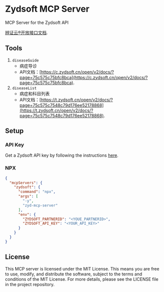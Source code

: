 # Zydsoft MCP Server

MCP Server for the Zydsoft API

[辨证云®开放接口文档](https://c.zydsoft.cn/open/v2/docs/).

## Tools

1. `diseaseGuide`
    - 病症导诊
    - API文档：[https://c.zydsoft.cn/open/v2/docs/?page=75c575c75bfc8bca](https://c.zydsoft.cn/open/v2/docs/?page=75c575c75bfc8bca).
2. `diseaseList`
    - 病症和科目列表
    - API文档：[https://t.zydsoft.cn/open/v2/docs/?page=75c575c7548c79d176ee52178868](https://t.zydsoft.cn/open/v2/docs/?page=75c575c7548c79d176ee52178868).

## Setup

### API Key
Get a Zydsoft API key by following the instructions [here](https://c.zydsoft.cn/partner/#/studio).

### NPX

```json
{
  "mcpServers": {
    "zydsoft": {
      "command": "npx",
      "args": [
        "-y",
        "zyd-mcp-server"
      ],
      "env": {
        "ZYDSOFT_PARTNERID": "<YOUE_PARTNERID>",
        "ZYDSOFT_API_KEY": "<YOUR_API_KEY>"
      }
    }
  }
}
```

## License

This MCP server is licensed under the MIT License. This means you are free to use, modify, and distribute the software, subject to the terms and conditions of the MIT License. For more details, please see the LICENSE file in the project repository.
